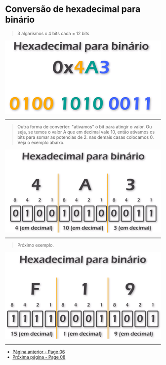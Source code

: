 # Conversão de hexadecimal para binário 

> 3 algarismos x 4 bits cada = 12 bits

![](../assets/hexadecimal-binario-1.png)
* * *

> Outra forma de converter: "ativamos" o bit para atingir o valor. Ou seja, se temos o valor A que em decimal vale 10, então ativamos os bits para somar as potencias de 2. nas demais casas colocamos 0. Veja o exemplo abaixo.

![](../assets/hexadecimal-binario-2.png)

* * *

> Próximo exemplo.

![](../assets/hexadecimal-binario-3.png)

* * * 
* [Página anterior - Page 06](../Page%2007/readme.md)
* [Próxima página - Page 08](../Page%2009/readme.md)
